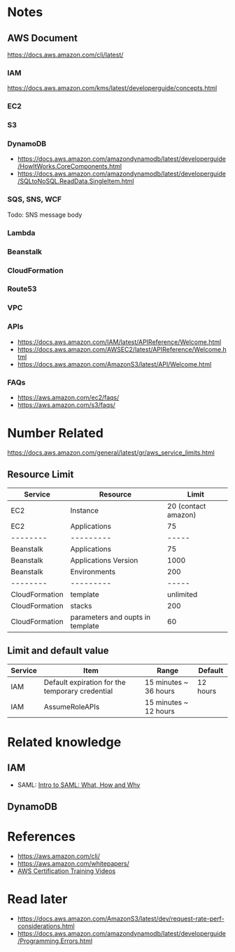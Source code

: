 # Notes
## AWS Document

https://docs.aws.amazon.com/cli/latest/

### IAM
https://docs.aws.amazon.com/kms/latest/developerguide/concepts.html


### EC2

### S3


### DynamoDB
* https://docs.aws.amazon.com/amazondynamodb/latest/developerguide/HowItWorks.CoreComponents.html
* https://docs.aws.amazon.com/amazondynamodb/latest/developerguide/SQLtoNoSQL.ReadData.SingleItem.html

### SQS, SNS, WCF
Todo: SNS message body

### Lambda

### Beanstalk

### CloudFormation

### Route53

### VPC

### APIs
* https://docs.aws.amazon.com/IAM/latest/APIReference/Welcome.html
* https://docs.aws.amazon.com/AWSEC2/latest/APIReference/Welcome.html
* https://docs.aws.amazon.com/AmazonS3/latest/API/Welcome.html


### FAQs
* https://aws.amazon.com/ec2/faqs/
* https://aws.amazon.com/s3/faqs/

# Number Related
https://docs.aws.amazon.com/general/latest/gr/aws_service_limits.html

## Resource Limit
| Service  |Resource   | Limit | 
| -------- | --------- | ----- |
| EC2  | Instance | 20 (contact amazon) |
| EC2  | Applications | 75 |
| -------- | --------- | ----- |
| Beanstalk  | Applications | 75 |
| Beanstalk  | Applications Version | 1000 |
| Beanstalk  | Environments | 200 |
| -------- | --------- | ----- |
| CloudFormation  | template | unlimited |
| CloudFormation  | stacks  | 200 |
| CloudFormation  | parameters and oupts in template | 60 |

 
## Limit and default value
| Service  | Item   | Range | Default |
| -------- | -------| ----- |----- |
| IAM | Default expiration for the temporary credential | 15 minutes ~ 36 hours |12 hours |
| IAM | AssumeRoleAPIs | 15 minutes ~ 12 hours | |



# Related knowledge
## IAM
* SAML: [Intro to SAML: What, How and Why](https://www.youtube.com/watch?v=0fmNoqz6Urw)

## DynamoDB


# References

* https://aws.amazon.com/cli/
* https://aws.amazon.com/whitepapers/
* [AWS Certification Training Videos](https://www.youtube.com/watch?v=IT1X42D1KeA&list=PL9ooVrP1hQOFWxRJcGdCot7AgJu29SVV3)

# Read later
* https://docs.aws.amazon.com/AmazonS3/latest/dev/request-rate-perf-considerations.html
* https://docs.aws.amazon.com/amazondynamodb/latest/developerguide/Programming.Errors.html